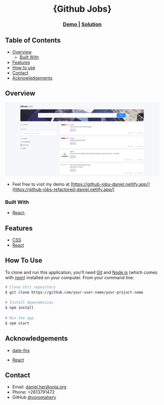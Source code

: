 <h1 align="center">{Github Jobs}</h1>

<div align="center">
  <h3>
    <a href="https://github-jobs-refactored-daniel.netlify.app/">
      Demo
    </a>
    <span> | </span>
    <a href="https://github.com/voromahery/github-jobs">
      Solution
    </a>
  </h3>
</div>

<!-- TABLE OF CONTENTS -->

## Table of Contents

- [Overview](#overview)
  - [Built With](#built-with)
- [Features](#features)
- [How to use](#how-to-use)
- [Contact](#contact)
- [Acknowledgements](#acknowledgements)

<!-- OVERVIEW -->

## Overview

![screenshot](./screenshot.png)

- Feel free to visit my demo at [https://github-jobs-daniel.netlify.app/](https://github-jobs-refactored-daniel.netlify.app/)

### Built With

- [React](https://reactjs.org/);

## Features

- [CSS](https://developer.mozilla.org/en-US/docs/Web/CSS)
- [React](https://reactjs.org/)

## How To Use

To clone and run this application, you'll need [Git](https://git-scm.com) and [Node.js](https://nodejs.org/en/download/) (which comes with [npm](http://npmjs.com)) installed on your computer. From your command line:

```bash
# Clone this repository
$ git clone https://github.com/your-user-name/your-project-name

# Install dependencies
$ npm install

# Run the app
$ npm start
```

## Acknowledgements

- [date-fns](https://www.npmjs.com/package/date-fns)

- [React](https://reactjs.org/docs/dom-elements.html)

## Contact

- Email: daniel.her@onja.org
- Phone: +2613791472
- GitHub [@voromahery](https://github.com/voromahery)
